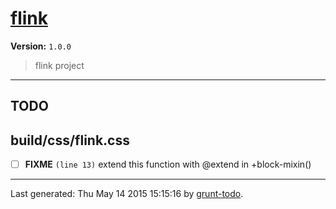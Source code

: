 # [flink]( https://github.com/AleksejDix/flink )

**Version:** `1.0.0`

> flink project

* * *

## TODO

## build/css/flink.css

-  [ ] **FIXME** `(line 13)`  extend this function with @extend in +block-mixin()


* * *

Last generated: Thu May 14 2015 15:15:16 by [grunt-todo](https://github.com/leny/grunt-todo).

